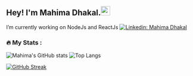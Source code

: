 
## Hey! I'm Mahima Dhakal.<img src="https://media.giphy.com/media/hvRJCLFzcasrR4ia7z/giphy.gif" width="25px">
I’m currently working on NodeJs and ReactJs
[![Linkedin: Mahima Dhakal](https://img.shields.io/badge/-Mahima%Dhakal-blue?style=flat-square&logo=Linkedin&logoColor=white&link=https://www.linkedin.com/in/mahima-dhakal18/)](https://www.linkedin.com/in/mahima-dhakal18/)

### :fire: My Stats :<br/>
<img src="https://komarev.com/ghpvc/?username=dhakalmahima188&style=flat-square&color=blue" alt=""/><br/>
![Mahima's GitHub stats](https://github-readme-stats.vercel.app/api?username=dhakalmahima188&show_icons=true&theme=calm&count_private=true)
![Top Langs](https://github-readme-stats.vercel.app/api/top-langs/?username=dhakalmahima188&layout=compact&theme=calm&count_private=true)

[![GitHub Streak](https://github-readme-streak-stats.herokuapp.com/?user=dhakalmahima188&theme=calm)](https://git.io/streak-stats)




